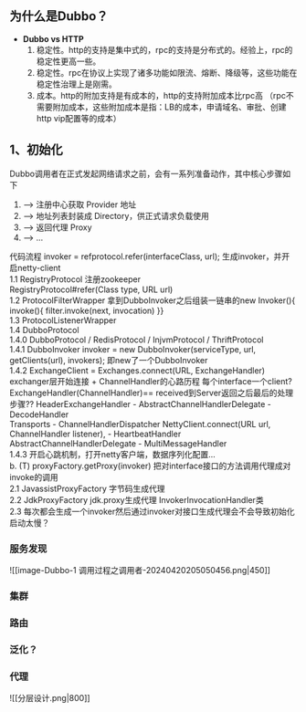 
## 为什么是Dubbo？

 - **Dubbo vs  HTTP**
	1.  稳定性。http的支持是集中式的，rpc的支持是分布式的。经验上，rpc的稳定性更高一些。
	2.  稳定性。rpc在协议上实现了诸多功能如限流、熔断、降级等，这些功能在稳定性治理上是刚需。
	3.  成本。http的附加支持是有成本的，http的支持附加成本比rpc高 （rpc不需要附加成本，这些附加成本是指：LB的成本，申请域名、审批、创建http vip配置等的成本）

## 1、初始化

Dubbo调用者在正式发起网络请求之前，会有一系列准备动作，其中核心步骤如下
1.  --> 注册中心获取 Provider 地址
2.  --> 地址列表封装成 Directory，供正式请求负载使用
3.  --> 返回代理 Proxy
4.  --> ...


代码流程
invoker = refprotocol.refer(interfaceClass, url);      生成invoker，并开启netty-client  
  1.1 RegistryProtocol 注册zookeeper  
      RegistryProtocol#refer(Class<T> type, URL url)  
  1.2 ProtocolFilterWrapper 拿到DubboInvoker之后组装一链串的new Invoker(){ invoke(){ filter.invoke(next, invocation) }}  
  1.3 ProtocolListenerWrapper  
  1.4 DubboProtocol  
     1.4.0 DubboProtocol / RedisProtocol / InjvmProtocol / ThriftProtocol  
     1.4.1 DubboInvoker<T> invoker = new DubboInvoker<T>(serviceType, url, getClients(url), invokers);     即new了一个DubboInvoker  
     1.4.2 ExchangeClient = Exchanges.connect(URL, ExchangeHandler) exchanger层开始连接 + ChannelHandler的心路历程     每个interface一个client?  
           ExchangeHandler(ChannelHandler)== received到Server返回之后最后的处理步骤??  HeaderExchangeHandler - AbstractChannelHandlerDelegate - DecodeHandler  
           Transports  - ChannelHandlerDispatcher NettyClient.connect(URL url, ChannelHandler listener), - HeartbeatHandler AbstractChannelHandlerDelegate - MultiMessageHandler  
     1.4.3 开启心跳机制，打开netty客户端，数据序列化配置...  
b. (T) proxyFactory.getProxy(invoker)         把对interface接口的方法调用代理成对invoke的调用  
   2.1 JavassistProxyFactory  字节码生成代理  
   2.2 JdkProxyFactory  jdk.proxy生成代理   InvokerInvocationHandler类  
   2.3 每次都会生成一个invoker然后通过invoker对接口生成代理会不会导致初始化启动太慢？



### 服务发现


![[image-Dubbo-1 调用过程之调用者-20240420205050456.png|450]]



### 集群


### 路由


### 泛化？


### 代理







![[分层设计.png|800]]


